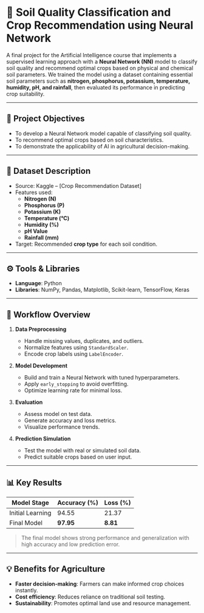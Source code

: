 # 🌱 Soil Quality Classification and Crop Recommendation using Neural Network

A final project for the Artificial Intelligence course that implements a supervised learning approach with a **Neural Network (NN)** model to classify soil quality and recommend optimal crops based on physical and chemical soil parameters. We trained the model using a dataset containing essential soil parameters such as **nitrogen, phosphorus, potassium, temperature, humidity, pH, and rainfall**, then evaluated its performance in predicting crop suitability.

---

## 🎯 Project Objectives

- To develop a Neural Network model capable of classifying soil quality.
- To recommend optimal crops based on soil characteristics.
- To demonstrate the applicability of AI in agricultural decision-making.

---

## 🧪 Dataset Description

- Source: Kaggle – [Crop Recommendation Dataset]
- Features used:
  - **Nitrogen (N)**
  - **Phosphorus (P)**
  - **Potassium (K)**
  - **Temperature (°C)**
  - **Humidity (%)**
  - **pH Value**
  - **Rainfall (mm)**
- Target: Recommended **crop type** for each soil condition.

---

## ⚙️ Tools & Libraries

- **Language**: Python
- **Libraries**: NumPy, Pandas, Matplotlib, Scikit-learn, TensorFlow, Keras

---

## 🚀 Workflow Overview

1. **Data Preprocessing**
   - Handle missing values, duplicates, and outliers.
   - Normalize features using `StandardScaler`.
   - Encode crop labels using `LabelEncoder`.

2. **Model Development**
   - Build and train a Neural Network with tuned hyperparameters.
   - Apply `early_stopping` to avoid overfitting.
   - Optimize learning rate for minimal loss.

3. **Evaluation**
   - Assess model on test data.
   - Generate accuracy and loss metrics.
   - Visualize performance trends.

4. **Prediction Simulation**
   - Test the model with real or simulated soil data.
   - Predict suitable crops based on user input.

---

## 📊 Key Results

| Model Stage        | Accuracy (%) | Loss (%) |
|--------------------|--------------|----------|
| Initial Learning   | 94.55        | 21.37    |
| Final Model        | **97.95**    | **8.81** |

> The final model shows strong performance and generalization with high accuracy and low prediction error.

---

## 💡 Benefits for Agriculture

- **Faster decision-making**: Farmers can make informed crop choices instantly.
- **Cost efficiency**: Reduces reliance on traditional soil testing.
- **Sustainability**: Promotes optimal land use and resource management.
